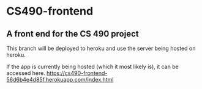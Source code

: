 # CS490-frontend
## A front end for the CS 490 project

This branch will be deployed to heroku and use the server being hosted on heroku.

If the app is currently being hosted (which it most likely is), it can be accessed here. https://cs490-frontend-56d6b4e4d85f.herokuapp.com/index.html
